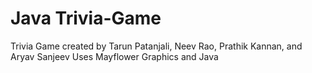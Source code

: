 # Java Trivia-Game
Trivia Game created by Tarun Patanjali, Neev Rao, Prathik Kannan, and Aryav Sanjeev
Uses Mayflower Graphics and Java

